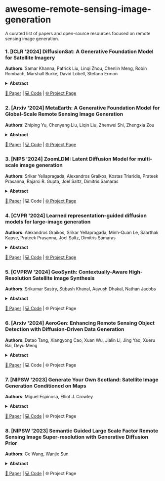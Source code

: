 # awesome-remote-sensing-image-generation

A curated list of papers and open-source resources focused on remote sensing image generation. 

### 1. [ICLR '2024] DiffusionSat: A Generative Foundation Model for Satellite Imagery
**Authors**: Samar Khanna, Patrick Liu, Linqi Zhou, Chenlin Meng, Robin Rombach, Marshall Burke, David Lobell, Stefano Ermon
<details span>
<summary><b>Abstract</b></summary>
  Diffusion models have achieved state-of-the-art results on many modalities including images, speech, and video. However, existing models are not tailored to support remote sensing data, which is widely used in important applications including environmental monitoring and crop-yield prediction. Satellite images are significantly different from natural images -- they can be multi-spectral, irregularly sampled across time -- and existing diffusion models trained on images from the Web do not support them. Furthermore, remote sensing data is inherently spatio-temporal, requiring conditional generation tasks not supported by traditional methods based on captions or images. In this paper, we present DiffusionSat, to date the largest generative foundation model trained on a collection of publicly available large, high-resolution remote sensing datasets. As text-based captions are sparsely available for satellite images, we incorporate the associated metadata such as geolocation as conditioning information. Our method produces realistic samples and can be used to solve multiple generative tasks including temporal generation, superresolution given multi-spectral inputs and in-painting. Our method outperforms previous state-of-the-art methods for satellite image generation and is the first large-scale generative foundation model for satellite imagery.
</details>

  [📄 Paper](https://arxiv.org/pdf/2312.03606) | [💻 Code](https://github.com/samar-khanna/DiffusionSat) | [🌐 Project Page](https://www.samarkhanna.com/DiffusionSat/)  


### 2. [Arxiv '2024] MetaEarth: A Generative Foundation Model for Global-Scale Remote Sensing Image Generation
**Authors**: Zhiping Yu, Chenyang Liu, Liqin Liu, Zhenwei Shi, Zhengxia Zou
<details span>
<summary><b>Abstract</b></summary>
  The recent advancement of generative foundational models has ushered in a new era of image generation in the realm of natural images, revolutionizing art design, entertainment, environment simulation, and beyond. Despite producing high-quality samples, existing methods are constrained to generating images of scenes at a limited scale. In this paper, we present MetaEarth, a generative foundation model that breaks the barrier by scaling image generation to a global level, exploring the creation of worldwide, multi-resolution, unbounded, and virtually limitless remote sensing images. In MetaEarth, we propose a resolution-guided self-cascading generative framework, which enables the generating of images at any region with a wide range of geographical resolutions. To achieve unbounded and arbitrary-sized image generation, we design a novel noise sampling strategy for denoising diffusion models by analyzing the generation conditions and initial noise. To train MetaEarth, we construct a large dataset comprising multi-resolution optical remote sensing images with geographical information. Experiments have demonstrated the powerful capabilities of our method in generating global-scale images. Additionally, the MetaEarth serves as a data engine that can provide high-quality and rich training data for downstream tasks. Our model opens up new possibilities for constructing generative world models by simulating Earth visuals from an innovative overhead perspective.
</details>

  [📄 Paper](https://arxiv.org/pdf/2405.13570) | [💻 Code](https://github.com/samar-khanna/DiffusionSat) | [🌐 Project Page](https://jiupinjia.github.io/metaearth/)  


### 3. [NIPS '2024] ZoomLDM: Latent Diffusion Model for multi-scale image generation
**Authors**: Srikar Yellapragada, Alexandros Graikos, Kostas Triaridis, Prateek Prasanna, Rajarsi R. Gupta, Joel Saltz, Dimitris Samaras
<details span>
<summary><b>Abstract</b></summary>
  Diffusion models have revolutionized image generation, yet several challenges restrict their application to large-image domains, such as digital pathology and satellite imagery. Given that it is infeasible to directly train a model on 'whole' images from domains with potential gigapixel sizes, diffusion-based generative methods have focused on synthesizing small, fixed-size patches extracted from these images. However, generating small patches has limited applicability since patch-based models fail to capture the global structures and wider context of large images, which can be crucial for synthesizing (semantically) accurate samples. In this paper, to overcome this limitation, we present ZoomLDM, a diffusion model tailored for generating images across multiple scales. Central to our approach is a novel magnification-aware conditioning mechanism that utilizes self-supervised learning (SSL) embeddings and allows the diffusion model to synthesize images at different 'zoom' levels, i.e., fixed-size patches extracted from large images at varying scales. ZoomLDM achieves state-of-the-art image generation quality across all scales, excelling particularly in the data-scarce setting of generating thumbnails of entire large images. The multi-scale nature of ZoomLDM unlocks additional capabilities in large image generation, enabling computationally tractable and globally coherent image synthesis up to 4096×4096 pixels and 4× super-resolution. Additionally, multi-scale features extracted from ZoomLDM are highly effective in multiple instance learning experiments.
</details>

  [📄 Paper](https://arxiv.org/pdf/2411.16969v1) | 💻 Code | [🌐 Project Page](https://histodiffusion.github.io/docs/publications/zoomldm/)  


### 4. [CVPR '2024] Learned representation-guided diffusion models for large-image generation
**Authors**: Alexandros Graikos, Srikar Yellapragada, Minh-Quan Le, Saarthak Kapse, Prateek Prasanna, Joel Saltz, Dimitris Samaras
<details span>
<summary><b>Abstract</b></summary>
  To synthesize high-fidelity samples, diffusion models typically require auxiliary data to guide the generation process. However, it is impractical to procure the painstaking patch-level annotation effort required in specialized domains like histopathology and satellite imagery; it is often performed by domain experts and involves hundreds of millions of patches. Modern-day self-supervised learning (SSL) representations encode rich semantic and visual information. In this paper, we posit that such representations are expressive enough to act as proxies to fine-grained human labels. We introduce a novel approach that trains diffusion models conditioned on embeddings from SSL. Our diffusion models successfully project these features back to high-quality histopathology and remote sensing images. In addition, we construct larger images by assembling spatially consistent patches inferred from SSL embeddings, preserving long-range dependencies. Augmenting real data by generating variations of real images improves downstream classifier accuracy for patch-level and larger, image-scale classification tasks. Our models are effective even on datasets not encountered during training, demonstrating their robustness and generalizability. Generating images from learned embeddings is agnostic to the source of the embeddings. The SSL embeddings used to generate a large image can either be extracted from a reference image, or sampled from an auxiliary model conditioned on any related modality (e.g. class labels, text, genomic data). As proof of concept, we introduce the text-to-large image synthesis paradigm where we successfully synthesize large pathology and satellite images out of text descriptions.
</details>

  [📄 Paper](https://arxiv.org/pdf/2312.07330) | [💻 Code](https://github.com/cvlab-stonybrook/Large-Image-Diffusion) | [🌐 Project Page](https://histodiffusion.github.io/docs/publications/large_image)  


### 5. [CVPRW '2024] GeoSynth: Contextually-Aware High-Resolution Satellite Image Synthesis
**Authors**: Srikumar Sastry, Subash Khanal, Aayush Dhakal, Nathan Jacobs
<details span>
<summary><b>Abstract</b></summary>
  We present GeoSynth, a model for synthesizing satellite images with global style and image-driven layout control. The global style control is via textual prompts or geographic location. These enable the specification of scene semantics or regional appearance respectively, and can be used together. We train our model on a large dataset of paired satellite imagery, with automatically generated captions, and OpenStreetMap data. We evaluate various combinations of control inputs, including different types of layout controls. Results demonstrate that our model can generate diverse, high-quality images and exhibits excellent zero-shot generalization.
</details>

  [📄 Paper](https://arxiv.org/pdf/2404.06637) | [💻 Code](https://github.com/mvrl/GeoSynth) | 🌐 Project Page


### 6. [Arxiv '2024] AeroGen: Enhancing Remote Sensing Object Detection with Diffusion-Driven Data Generation
**Authors**: Datao Tang, Xiangyong Cao, Xuan Wu, Jialin Li, Jing Yao, Xueru Bai, Deyu Meng
<details span>
<summary><b>Abstract</b></summary>
  Remote sensing image object detection (RSIOD) aims to identify and locate specific objects within satellite or aerial imagery. However, there is a scarcity of labeled data in current RSIOD datasets, which significantly limits the performance of current detection algorithms. Although existing techniques, e.g., data augmentation and semi-supervised learning, can mitigate this scarcity issue to some extent, they are heavily dependent on high-quality labeled data and perform worse in rare object classes. To address this issue, this paper proposes a layout-controllable diffusion generative model (i.e. AeroGen) tailored for RSIOD. To our knowledge, AeroGen is the first model to simultaneously support horizontal and rotated bounding box condition generation, thus enabling the generation of high-quality synthetic images that meet specific layout and object category requirements. Additionally, we propose an end-to-end data augmentation framework that integrates a diversity-conditioned generator and a filtering mechanism to enhance both the diversity and quality of generated data. Experimental results demonstrate that the synthetic data produced by our method are of high quality and diversity. Furthermore, the synthetic RSIOD data can significantly improve the detection performance of existing RSIOD models, i.e., the mAP metrics on DIOR, DIOR-R, and HRSC datasets are improved by 3.7%, 4.3%, and 2.43%, respectively.
</details>

  [📄 Paper](https://arxiv.org/pdf/2411.15497) | 💻 Code | 🌐 Project Page


### 7. [NIPSW '2023] Generate Your Own Scotland: Satellite Image Generation Conditioned on Maps
**Authors**: Miguel Espinosa, Elliot J. Crowley
<details span>
<summary><b>Abstract</b></summary>
  Despite recent advancements in image generation, diffusion models still remain largely underexplored in Earth Observation. In this paper we show that state-of-the-art pretrained diffusion models can be conditioned on cartographic data to generate realistic satellite images. We provide two large datasets of paired OpenStreetMap images and satellite views over the region of Mainland Scotland and the Central Belt. We train a ControlNet model and qualitatively evaluate the results, demonstrating that both image quality and map fidelity are possible. Finally, we provide some insights on the opportunities and challenges of applying these models for remote sensing.
</details>

  [📄 Paper](https://arxiv.org/pdf/2308.16648) | [💻 Code](https://github.com/miquel-espinosa/map-sat) | 🌐 Project Page



### 8. [NIPSW '2023] Semantic Guided Large Scale Factor Remote Sensing Image Super-resolution with Generative Diffusion Prior
**Authors**: Ce Wang, Wanjie Sun
<details span>
<summary><b>Abstract</b></summary>
  Remote sensing images captured by different platforms exhibit significant disparities in spatial resolution. Large scale factor super-resolution (SR) algorithms are vital for maximizing the utilization of low-resolution (LR) satellite data captured from orbit. However, existing methods confront challenges in recovering SR images with clear textures and correct ground objects. We introduce a novel framework, the Semantic Guided Diffusion Model (SGDM), designed for large scale factor remote sensing image super-resolution. The framework exploits a pre-trained generative model as a prior to generate perceptually plausible SR images. We further enhance the reconstruction by incorporating vector maps, which carry structural and semantic cues. Moreover, pixel-level inconsistencies in paired remote sensing images, stemming from sensor-specific imaging characteristics, may hinder the convergence of the model and diversity in generated results. To address this problem, we propose to extract the sensor-specific imaging characteristics and model the distribution of them, allowing diverse SR images generation based on imaging characteristics provided by reference images or sampled from the imaging characteristic probability distributions. To validate and evaluate our approach, we create the Cross-Modal Super-Resolution Dataset (CMSRD). Qualitative and quantitative experiments on CMSRD showcase the superiority and broad applicability of our method. Experimental results on downstream vision tasks also demonstrate the utilitarian of the generated SR images.
</details>

  [📄 Paper](https://arxiv.org/pdf/2405.07044) | [💻 Code](https://github.com/wwangcece/SGDM) | 🌐 Project Page



